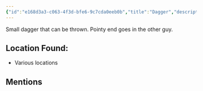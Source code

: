 ```yaml
---
{"id":"e168d3a3-c063-4f3d-bfe6-9c7cda0eeb0b","title":"Dagger","description":"Small dagger. Can be thrown.","isInCurrentInventory":true,"amountHeld":22,"causeOfConsumption":"null","publish":true,"date_created":"Saturday, April 13th 2024, 5:06:01 pm","date_modified":"Saturday, April 13th 2024, 8:14:35 pm","path":"Tabletop/Campaigns/And A Thousand Years More/Inventory/Equipment/Dagger.md","permalink":"/tabletop/campaigns/and-a-thousand-years-more/inventory/equipment/dagger/","PassFrontmatter":true}
---
```



Small dagger that can be thrown. Pointy end goes in the other guy.

## Location Found:

- Various locations

## Mentions


